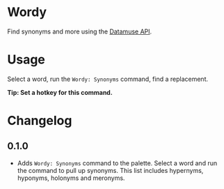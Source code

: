 # Wordy
Find synonyms and more using the [Datamuse API](https://www.datamuse.com/api/).

# Usage
Select a word, run the `Wordy: Synonyms` command, find a replacement.

**Tip: Set a hotkey for this command.**

# Changelog

## 0.1.0
- Adds `Wordy: Synonyms` command to the palette. Select a word and run the command to pull up synonyms. This list includes hypernyms, hyponyms, holonyms and meronyms.
